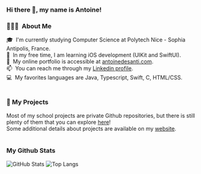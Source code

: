 ### Hi there 👋, my name is Antoine!

### 👨🏻‍💻 &nbsp;About Me

🎓 &nbsp;I'm currently studying Computer Science at Polytech Nice - Sophia Antipolis, France.\
🌱 &nbsp;In my free time, I am learning iOS development (UIKit and SwiftUI).\
📍 &nbsp;My online portfolio is accessible at [antoinedesanti.com](https://antoinedesanti.com).\
📫 &nbsp;You can reach me through my [Linkedin profile](https://www.linkedin.com/in/antoine-desanti/).\
💻 &nbsp;My favorites languages are Java, Typescript, Swift, C, HTML/CSS.\
<br>

### 💾 My Projects 

Most of my school projects are private Github repositories, but there is still plenty of them that you can explore [here](https://github.com/AntoineDesanti?tab=repositories)! \
Some additional details about projects are available on my [website](https://antoinedesanti.com).\
<br>

### My Github Stats
![GitHub Stats](https://github-readme-stats.vercel.app/api?username=AntoineDesanti&count_private=true&show_icons=true&include_all_commits=true&count_private=true)
![Top Langs](https://github-readme-stats.vercel.app/api/top-langs/?username=AntoineDesanti&layout=compact&hide=lua)

